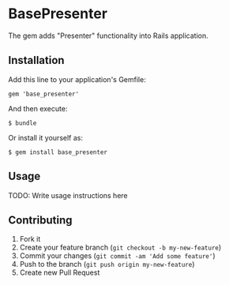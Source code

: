 # BasePresenter

The gem adds "Presenter" functionality into Rails application.

## Installation

Add this line to your application's Gemfile:

    gem 'base_presenter'

And then execute:

    $ bundle

Or install it yourself as:

    $ gem install base_presenter

## Usage

TODO: Write usage instructions here

## Contributing

1. Fork it
2. Create your feature branch (`git checkout -b my-new-feature`)
3. Commit your changes (`git commit -am 'Add some feature'`)
4. Push to the branch (`git push origin my-new-feature`)
5. Create new Pull Request
